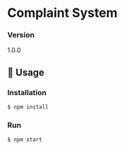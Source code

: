 # Complaint System

### Version
1.0.0

## 📝 Usage

### Installation

```sh
$ npm install
```

### Run

```sh
$ npm start
```

